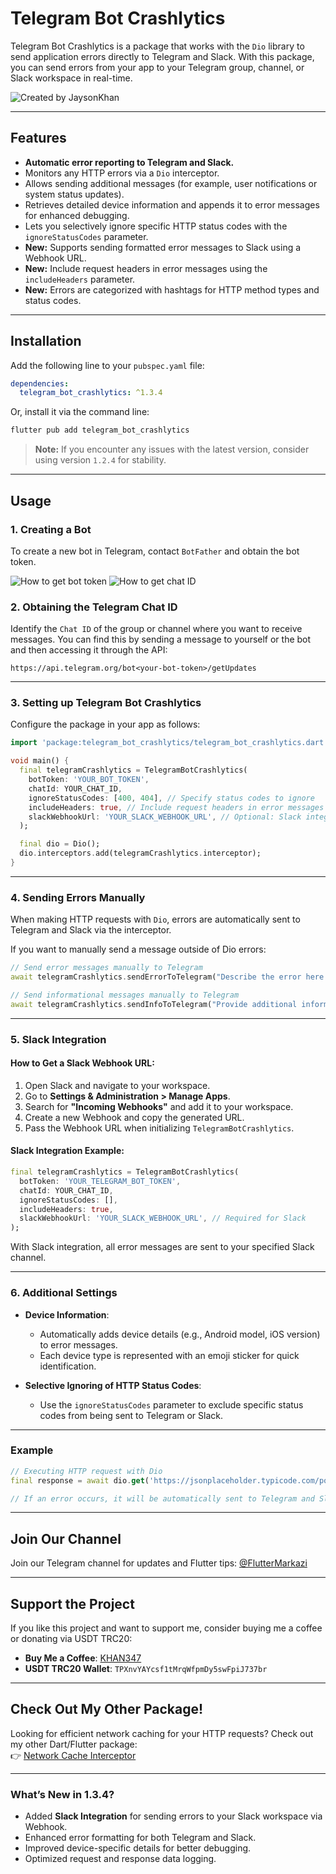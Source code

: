 
# Telegram Bot Crashlytics

Telegram Bot Crashlytics is a package that works with the `Dio` library to send application errors directly to Telegram and Slack. With this package, you can send errors from your app to your Telegram group, channel, or Slack workspace in real-time.

![Created by JaysonKhan](https://media.giphy.com/media/v1.Y2lkPTc5MGI3NjExemxodXByN284b3dsdnA0bWc4c3kyYW96NTc4eGVqMHV0a2s0M250NCZlcD12MV9pbnRlcm5hbF9naWZfYnlfaWQmY3Q9Zw/Zll2OF7cp3HkAhxkJM/giphy.gif)

---

## Features
- **Automatic error reporting to Telegram and Slack.**
- Monitors any HTTP errors via a `Dio` interceptor.
- Allows sending additional messages (for example, user notifications or system status updates).
- Retrieves detailed device information and appends it to error messages for enhanced debugging.
- Lets you selectively ignore specific HTTP status codes with the `ignoreStatusCodes` parameter.
- **New:** Supports sending formatted error messages to Slack using a Webhook URL.
- **New:** Include request headers in error messages using the `includeHeaders` parameter.
- **New:** Errors are categorized with hashtags for HTTP method types and status codes.

---

## Installation

Add the following line to your `pubspec.yaml` file:

```yaml
dependencies:
  telegram_bot_crashlytics: ^1.3.4
```

Or, install it via the command line:

```bash
flutter pub add telegram_bot_crashlytics
```

> **Note:** If you encounter any issues with the latest version, consider using version `1.2.4` for stability.

---

## Usage

### 1. Creating a Bot

To create a new bot in Telegram, contact `BotFather` and obtain the bot token.

![How to get bot token](https://github.com/JaysonKhan/telegram_bot_crashlytics/blob/master/images/how_to_get_bot_token.png?raw=true)
![How to get chat ID](https://github.com/JaysonKhan/telegram_bot_crashlytics/blob/master/images/how_to_get_chat_id.png?raw=true)

### 2. Obtaining the Telegram Chat ID

Identify the `Chat ID` of the group or channel where you want to receive messages. You can find this by sending a message to yourself or the bot and then accessing it through the API:

```
https://api.telegram.org/bot<your-bot-token>/getUpdates
```

---

### 3. Setting up Telegram Bot Crashlytics

Configure the package in your app as follows:

```dart
import 'package:telegram_bot_crashlytics/telegram_bot_crashlytics.dart';

void main() {
  final telegramCrashlytics = TelegramBotCrashlytics(
    botToken: 'YOUR_BOT_TOKEN',
    chatId: YOUR_CHAT_ID,
    ignoreStatusCodes: [400, 404], // Specify status codes to ignore
    includeHeaders: true, // Include request headers in error messages
    slackWebhookUrl: 'YOUR_SLACK_WEBHOOK_URL', // Optional: Slack integration
  );

  final dio = Dio();
  dio.interceptors.add(telegramCrashlytics.interceptor);
}
```

---

### 4. Sending Errors Manually

When making HTTP requests with `Dio`, errors are automatically sent to Telegram and Slack via the interceptor.

If you want to manually send a message outside of Dio errors:

```dart
// Send error messages manually to Telegram
await telegramCrashlytics.sendErrorToTelegram("Describe the error here.");

// Send informational messages manually to Telegram
await telegramCrashlytics.sendInfoToTelegram("Provide additional information here.");
```

---

### 5. Slack Integration

#### How to Get a Slack Webhook URL:
1. Open Slack and navigate to your workspace.
2. Go to **Settings & Administration > Manage Apps**.
3. Search for **"Incoming Webhooks"** and add it to your workspace.
4. Create a new Webhook and copy the generated URL.
5. Pass the Webhook URL when initializing `TelegramBotCrashlytics`.

#### Slack Integration Example:

```dart
final telegramCrashlytics = TelegramBotCrashlytics(
  botToken: 'YOUR_TELEGRAM_BOT_TOKEN',
  chatId: YOUR_CHAT_ID,
  ignoreStatusCodes: [],
  includeHeaders: true,
  slackWebhookUrl: 'YOUR_SLACK_WEBHOOK_URL', // Required for Slack
);
```

With Slack integration, all error messages are sent to your specified Slack channel.

---

### 6. Additional Settings

- **Device Information**:
  - Automatically adds device details (e.g., Android model, iOS version) to error messages.
  - Each device type is represented with an emoji sticker for quick identification.

- **Selective Ignoring of HTTP Status Codes**:
  - Use the `ignoreStatusCodes` parameter to exclude specific status codes from being sent to Telegram or Slack.

---

### Example

```dart
// Executing HTTP request with Dio
final response = await dio.get('https://jsonplaceholder.typicode.com/posts');

// If an error occurs, it will be automatically sent to Telegram and Slack by the interceptor.
```

---

## Join Our Channel

Join our Telegram channel for updates and Flutter tips: [@FlutterMarkazi](https://t.me/FlutterMarkazi)

---

## Support the Project

If you like this project and want to support me, consider buying me a coffee or donating via USDT TRC20:

- **Buy Me a Coffee**: [KHAN347](https://www.buymeacoffee.com/khan347)
- **USDT TRC20 Wallet**: `TPXnvYAYcsf1tMrqWfpmDy5swFpiJ737br`

---

## Check Out My Other Package!

Looking for efficient network caching for your HTTP requests? Check out my other Dart/Flutter package:  
👉 [Network Cache Interceptor](https://pub.dev/packages/network_cache_interceptor)

---

### What’s New in 1.3.4?

- Added **Slack Integration** for sending errors to your Slack workspace via Webhook.
- Enhanced error formatting for both Telegram and Slack.
- Improved device-specific details for better debugging.
- Optimized request and response data logging.
